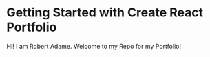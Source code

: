 # Getting Started with Create React Portfolio

Hi! I am Robert Adame. Welcome to my Repo for my Portfolio!
